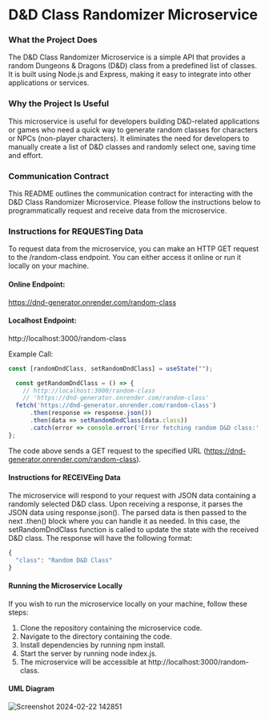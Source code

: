 # D&D Class Randomizer Microservice

### What the Project Does
The D&D Class Randomizer Microservice is a simple API that provides a random Dungeons & Dragons (D&D) class from a predefined list of classes. It is built using Node.js and Express, making it easy to integrate into other applications or services.

### Why the Project Is Useful
This microservice is useful for developers building D&D-related applications or games who need a quick way to generate random classes for characters or NPCs (non-player characters). It eliminates the need for developers to manually create a list of D&D classes and randomly select one, saving time and effort.

### Communication Contract
This README outlines the communication contract for interacting with the D&D Class Randomizer Microservice. Please follow the instructions below to programmatically request and receive data from the microservice.

### Instructions for REQUESTing Data
To request data from the microservice, you can make an HTTP GET request to the /random-class endpoint. You can either access it online or run it locally on your machine.

#### Online Endpoint:
https://dnd-generator.onrender.com/random-class

#### Localhost Endpoint:
http://localhost:3000/random-class

Example Call:
```javascript  
const [randomDndClass, setRandomDndClass] = useState("");

  const getRandomDndClass = () => {
    // http://localhost:3000/random-class
    // 'https://dnd-generator.onrender.com/random-class'
  fetch('https://dnd-generator.onrender.com/random-class')
      .then(response => response.json())
      .then(data => setRandomDndClass(data.class))
      .catch(error => console.error('Error fetching random D&D class:', error));
};
```
The code above sends a GET request to the specified URL (https://dnd-generator.onrender.com/random-class).

#### Instructions for RECEIVEing Data
The microservice will respond to your request with JSON data containing a randomly selected D&D class. Upon receiving a response, it parses the JSON data using response.json(). The parsed data is then passed to the next .then() block where you can handle it as needed. In this case, the setRandomDndClass function is called to update the state with the received D&D class. The response will have the following format:

```javascript
{
  "class": "Random D&D Class"
}
```

#### Running the Microservice Locally
If you wish to run the microservice locally on your machine, follow these steps:
1. Clone the repository containing the microservice code.
2. Navigate to the directory containing the code.
3. Install dependencies by running npm install.
4. Start the server by running node index.js.
5. The microservice will be accessible at http://localhost:3000/random-class.


#### UML Diagram

![Screenshot 2024-02-22 142851](https://github.com/cfeliciano7792/Random-DnD-Class-Generator/assets/96458958/51a8c6d9-d54c-47f9-b52e-07803240a6ce)
